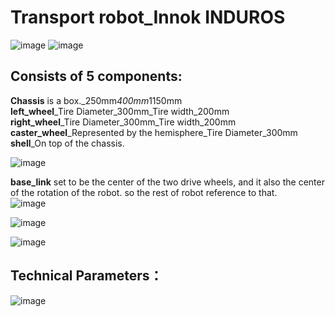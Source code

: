 # Transport robot_Innok INDUROS 
![image](https://github.com/Guo-baiyi/Transport_robot/assets/120784487/2cfc1021-26e9-46f9-9df8-d17ff5e0531a) 
![image](https://github.com/Guo-baiyi/Transport_robot/assets/120784487/ff020e82-0ca7-4e5d-ba0f-9048fba51613)


## Consists of 5 components:  

**Chassis** is a box._250mm*400mm*1150mm  
**left_wheel**_Tire Diameter_300mm_Tire width_200mm  
**right_wheel**_Tire Diameter_300mm_Tire width_200mm  
**caster_wheel**_Represented by the hemisphere_Tire Diameter_300mm  
**shell**_On top of the chassis.

![image](https://github.com/Guo-baiyi/Transport_robot/assets/120784487/48104e2b-fdca-4692-8ee5-0ac0a42e17a9)

**base_link** set to be the center of the two drive wheels, and it also the center of the rotation of the robot. so the rest of robot reference to that.  
![image](https://github.com/Guo-baiyi/Transport_robot/assets/120784487/4103c66b-4712-43a0-a28a-90abd90c6734)

![image](https://github.com/Guo-baiyi/Transport_robot/assets/120784487/1921fc2e-5d6c-47fd-b078-06267bee65be)

![image](https://github.com/Guo-baiyi/guo_baiyi/assets/120784487/255bc9ed-0fd2-4fd2-988f-8641577df210)  

## Technical Parameters： 
![image](https://github.com/Guo-baiyi/Transport_robot/assets/120784487/5a250651-94f5-4513-88d2-539453641b03)
